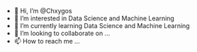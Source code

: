 - 👋 Hi, I’m @Chxygos
- 👀 I’m interested in Data Science and Machine Learning
- 🌱 I’m currently learning Data Science and Machine Learning
- 💞️ I’m looking to collaborate on ...
- 📫 How to reach me ...

<!---
Chxygos/Chxygos is a ✨ special ✨ repository because its `README.md` (this file) appears on your GitHub profile.
You can click the Preview link to take a look at your changes.
--->
